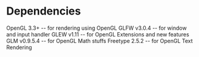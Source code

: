 # Dependencies

OpenGL 3.3+ -- for rendering using OpenGL
GLFW v3.0.4 -- for window and input handler
GLEW v1.11 -- for OpenGL Extensions and new features
GLM v0.9.5.4 -- for OpenGL Math stuffs
Freetype 2.5.2 -- for OpenGL Text Rendering

